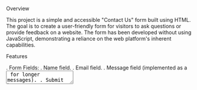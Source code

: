 Overview

This project is a simple and accessible "Contact Us" form built using HTML. The goal is to create a user-friendly form for visitors to ask questions or provide feedback on a website. The form has been developed without using JavaScript, demonstrating a reliance on the web platform's inherent capabilities.

Features

 . Form Fields:
 . Name field.
 . Email field.
 . Message field (implemented as a <textarea> for longer messages).
 . Submit button.


. Submission:

   . The form is set to submit data to the specified API URL (https://www.greatfrontend.com/api/questions/contact-form) using the HTTP POST method.
     
. Accessibility:

   . Fields are linked to <label> elements for improved accessibility.
   
   . <label for="some-id"> and <input id="some-id"> are used to define the relationship between labels and inputs.
Styling:

The form is styled for better presentation, with a clean and responsive design.
The "Send" button has a grey background color for a modern and sleek appearance.

How to Use
Fill in the required information in the respective fields.
Click on the "Send" button to submit the form.

Testing
Fields can be updated individually.
Form submission can be triggered by clicking the "Send" button or hitting enter on the fields.
Success alert is displayed if all fields are filled during submission.
Technologies Used
HTML
CSS

Note
This project is part of a series focusing on building web forms without relying on JavaScript, promoting a better understanding of web platform capabilities.
